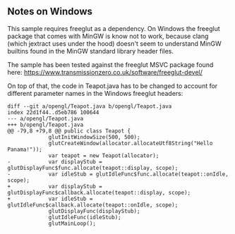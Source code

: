 ## Notes on Windows

This sample requires freeglut as a dependency. On Windows the freeglut package that comes with MinGW is know not to work,
because clang (which jextract uses under the hood) doesn't seem to understand MinGW builtins found in the MinGW standard library header files.

The sample has been tested against the freeglut MSVC package found here: https://www.transmissionzero.co.uk/software/freeglut-devel/

On top of that, the code in Teapot.java has to be changed to account for different parameter names in the Windows freeglut headers:

```
diff --git a/opengl/Teapot.java b/opengl/Teapot.java
index 22d1f44..d5eb786 100644
--- a/opengl/Teapot.java
+++ b/opengl/Teapot.java
@@ -79,8 +79,8 @@ public class Teapot {
             glutInitWindowSize(500, 500);
             glutCreateWindow(allocator.allocateUtf8String("Hello Panama!"));
             var teapot = new Teapot(allocator);
-            var displayStub = glutDisplayFunc$func.allocate(teapot::display, scope);
-            var idleStub = glutIdleFunc$func.allocate(teapot::onIdle, scope);
+            var displayStub = glutDisplayFunc$callback.allocate(teapot::display, scope);
+            var idleStub = glutIdleFunc$callback.allocate(teapot::onIdle, scope);
             glutDisplayFunc(displayStub);
             glutIdleFunc(idleStub);
             glutMainLoop();
```

